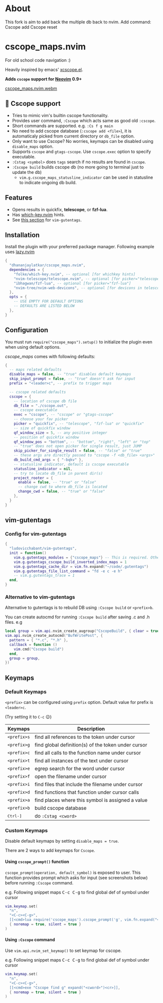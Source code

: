 # About

This fork is aim to add back the multiple db back to nvim.
Add command: 
Cscope add
Cscope reset


# cscope_maps.nvim

For old school code navigation :)

Heavily inspired by emacs' [xcscope.el](https://github.com/dkogan/xcscope.el).

**Adds `cscope` support for [Neovim](https://neovim.io/) 0.9+**

[cscope_maps.nvim.webm](https://github.com/dhananjaylatkar/cscope_maps.nvim/assets/27724944/8b6a392a-c1d3-4ead-ae9b-a50436d52eef)

## 🌟 Cscope support

- Tries to mimic vim's builtin cscope functionality.
- Provides user command, `:Cscope` which acts same as good old `:cscope`.
- Short commands are supported. e.g. `:Cs f g main`
- No need to add cscope database (`:cscope add <file>`), it is automaticaly picked from current directory or `db_file` option.
- Only want to use Cscope? No worries, keymaps can be disabled using `disable_maps` option.
- Supports `cscope` and `gtags-cscope`. Use `cscope.exec` option to specify executable.
- `:Cstag <symbol>` does `tags` search if no results are found in `cscope`.
- `:Cscope build` builds cscope db (no more going to terminal just to update the db)
  - `vim.g.cscope_maps_statusline_indicator` can be used in statusline to indicate ongoing db build.

## Features

- Opens results in quickfix, **telescope**, or **fzf-lua**.
- Has [which-key.nvim](https://github.com/folke/which-key.nvim) hints.
- See [this section](#vim-gutentags) for `vim-gutentags`.

## Installation

Install the plugin with your preferred package manager.
Following example uses [lazy.nvim](https://github.com/folke/lazy.nvim)

```lua
{
  "dhananjaylatkar/cscope_maps.nvim",
  dependencies = {
    "folke/which-key.nvim", -- optional [for whichkey hints]
    "nvim-telescope/telescope.nvim", -- optional [for picker="telescope"]
    "ibhagwan/fzf-lua", -- optional [for picker="fzf-lua"]
    "nvim-tree/nvim-web-devicons", -- optional [for devicons in telescope or fzf]
  },
  opts = {
    -- USE EMPTY FOR DEFAULT OPTIONS
    -- DEFAULTS ARE LISTED BELOW
  },
}
```

## Configuration

You must run `require("cscope_maps").setup()` to initialize the plugin even when using default options.

_cscope_maps_ comes with following defaults:

```lua
{
  -- maps related defaults
  disable_maps = false, -- "true" disables default keymaps
  skip_input_prompt = false, -- "true" doesn't ask for input
  prefix = "<leader>c", -- prefix to trigger maps

  -- cscope related defaults
  cscope = {
    -- location of cscope db file
    db_file = "./cscope.out",
    -- cscope executable
    exec = "cscope", -- "cscope" or "gtags-cscope"
    -- choose your fav picker
    picker = "quickfix", -- "telescope", "fzf-lua" or "quickfix"
    -- size of quickfix window
    qf_window_size = 5, -- any positive integer
    -- position of quickfix window
    qf_window_pos = "bottom", -- "bottom", "right", "left" or "top"
    -- "true" does not open picker for single result, just JUMP
    skip_picker_for_single_result = false, -- "false" or "true"
    -- these args are directly passed to "cscope -f <db_file> <args>"
    db_build_cmd_args = { "-bqkv" },
    -- statusline indicator, default is cscope executable
    statusline_indicator = nil,
    -- try to locate db_file in parent dir(s)
    project_rooter = {
      enable = false, -- "true" or "false"
      -- change cwd to where db_file is located
      change_cwd = false, -- "true" or "false"
    },
  }
}
```

## vim-gutentags

### Config for vim-gutentags

```lua
{
  "ludovicchabant/vim-gutentags",
  init = function()
    vim.g.gutentags_modules = {"cscope_maps"} -- This is required. Other config is optional
    vim.g.gutentags_cscope_build_inverted_index_maps = 1
    vim.g.gutentags_cache_dir = vim.fn.expand("~/code/.gutentags")
    vim.g.gutentags_file_list_command = "fd -e c -e h"
    -- vim.g.gutentags_trace = 1
  end,
}
```

### Alternative to vim-gutentags

Alternative to gutentags is to rebuild DB using `:Cscope build` or `<prefix>b`.

You can create autocmd for running `:Cscope build` after saving .c and .h files.
e.g

```lua
local group = vim.api.nvim_create_augroup("CscopeBuild", { clear = true })
vim.api.nvim_create_autocmd("BufWritePost", {
  pattern = { "*.c", "*.h" },
  callback = function ()
    vim.cmd("Cscope build")
  end,
  group = group,
})
```

## Keymaps

### Default Keymaps

`<prefix>` can be configured using `prefix` option. Default value for prefix
is `<leader>c`.

(Try setting it to `C-c` 😉)

| Keymaps           | Description                                         |
| ----------------- | --------------------------------------------------- |
| `<prefix>s`       | find all references to the token under cursor       |
| `<prefix>g`       | find global definition(s) of the token under cursor |
| `<prefix>c`       | find all calls to the function name under cursor    |
| `<prefix>t`       | find all instances of the text under cursor         |
| `<prefix>e`       | egrep search for the word under cursor              |
| `<prefix>f`       | open the filename under cursor                      |
| `<prefix>i`       | find files that include the filename under cursor   |
| `<prefix>d`       | find functions that function under cursor calls     |
| `<prefix>a`       | find places where this symbol is assigned a value   |
| `<prefix>b`       | build cscope database                               |
| <kbd>Ctrl-]</kbd> | do `:Cstag <cword>`                                 |

### Custom Keymaps

Disable default keymaps by setting `disable_maps = true`.

There are 2 ways to add keymaps for `Cscope`.

#### Using `cscope_prompt()` function

`cscope_prompt(operation, default_symbol)` is exposed to user.
This function provides prompt which asks for input (see screenshots below)
before running `:Cscope` command.

e.g. Following snippet maps <kbd>C-c C-g</kbd> to find global def of symbol
under cursor

```lua
vim.keymap.set(
  "n",
  "<C-c><C-g>",
  [[<cmd>lua require('cscope_maps').cscope_prompt('g', vim.fn.expand("<cword>"))<cr>]],
  { noremap = true, silent = true }
)
```

#### Using `:Cscope` command

Use `vim.api.nvim_set_keymap()` to set keymap for cscope.

e.g. Following snippet maps <kbd>C-c C-g</kbd> to find global def of symbol
under cursor

```lua
vim.keymap.set(
  "n",
  "<C-c><C-g>",
  [[<cmd>exe "Cscope find g" expand("<cword>")<cr>]],
  { noremap = true, silent = true }
)
```
